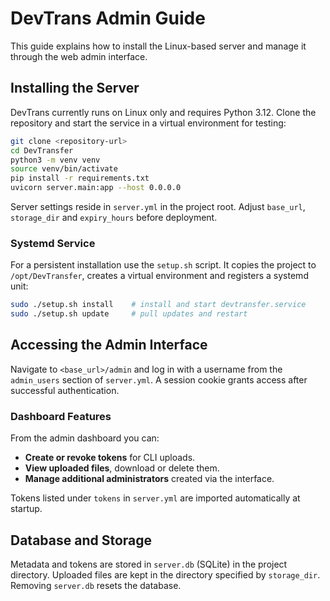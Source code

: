 # DevTrans Admin Guide

This guide explains how to install the Linux-based server and manage it through the web admin interface.

## Installing the Server

DevTrans currently runs on Linux only and requires Python 3.12. Clone the repository and start the service in a virtual environment for testing:

```bash
git clone <repository-url>
cd DevTransfer
python3 -m venv venv
source venv/bin/activate
pip install -r requirements.txt
uvicorn server.main:app --host 0.0.0.0
```

Server settings reside in `server.yml` in the project root. Adjust `base_url`, `storage_dir` and `expiry_hours` before deployment.

### Systemd Service

For a persistent installation use the `setup.sh` script. It copies the project to `/opt/DevTransfer`, creates a virtual environment and registers a systemd unit:

```bash
sudo ./setup.sh install    # install and start devtransfer.service
sudo ./setup.sh update     # pull updates and restart
```

## Accessing the Admin Interface

Navigate to `<base_url>/admin` and log in with a username from the `admin_users` section of `server.yml`. A session cookie grants access after successful authentication.

### Dashboard Features

From the admin dashboard you can:

- **Create or revoke tokens** for CLI uploads.
- **View uploaded files**, download or delete them.
- **Manage additional administrators** created via the interface.

Tokens listed under `tokens` in `server.yml` are imported automatically at startup.

## Database and Storage

Metadata and tokens are stored in `server.db` (SQLite) in the project directory. Uploaded files are kept in the directory specified by `storage_dir`. Removing `server.db` resets the database.
